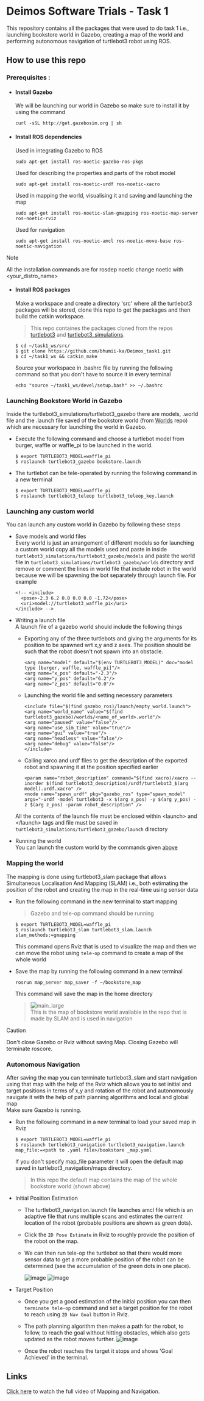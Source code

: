 # Deimos Software Trials - Task 1
This repository contains all the packages that were used to do task 1 i.e., launching bookstore world in Gazebo, creating a map of the world and performing autonomous navigation of turtlebot3 robot using ROS.
## How to use this repo
### Prerequisites :
- #### Install Gazebo
  We will be launching our world in Gazebo so make sure to install it by using the command 
  ```
  curl -sSL http://get.gazebosim.org | sh
  ```
- #### Install ROS dependencies
  Used in integrating Gazebo to ROS
  ```
  sudo apt-get install ros-noetic-gazebo-ros-pkgs
  ```
  Used for describing the properties and parts of the robot model
  ```
  sudo apt-get install ros-noetic-urdf ros-noetic-xacro
  ```
  Used in mapping the world, visualising it and saving and launching the map
  ```
  sudo apt-get install ros-noetic-slam-gmapping ros-noetic-map-server ros-noetic-rviz
  ```
  Used for navigation
  ```
  sudo apt-get install ros-noetic-amcl ros-noetic-move-base ros-noetic-navigation
  ```
> [!NOTE]
> All the installation commands are for rosdep noetic change noetic with <your_distro_name>
- #### Install ROS packages
  Make a workspace and create a directory 'src' where all the turtlebot3 packages will be stored, clone this repo to get the packages and then build the catkin workspace.
  > This repo containes the packages cloned from the repos [turtlebot3](https://github.com/ROBOTIS-GIT/turtlebot3.git) and [turtlebot3_simulations](https://github.com/ROBOTIS-GIT/turtlebot3_simulations.git).
  
  ```
  $ cd ~/task1_ws/src/
  $ git clone https://github.com/bhumii-ka/Deimos_task1.git
  $ cd ~/task1_ws && catkin_make
  ```
  Source your workspace in .bashrc file by running the following command so that you don't have to source it in every terminal
  ```
  echo "source ~/task1_ws/devel/setup.bash" >> ~/.bashrc
  ```
### Launching Bookstore World in Gazebo
Inside the turtlebot3_simulations/turtlebot3_gazebo there are models, .world file and the .launch file saved of the bookstore world (from [Worlds](https://github.com/mlherd/Dataset-of-Gazebo-Worlds-Models-and-Maps) repo) which are necessary for launching the world in Gazebo. <br>

- Execute the following command and choose a turtlebot model from burger, waffle or waffle_pi to be launched in the world.
  ```
  $ export TURTLEBOT3_MODEL=waffle_pi
  $ roslaunch turtlebot3_gazebo bookstore.launch
  ```

- The turtlebot can be tele-operated by running the following command in a new terminal
  ```
  $ export TURTLEBOT3_MODEL=waffle_pi
  $ roslaunch turtlebot3_teleop turtlebot3_teleop_key.launch
  ```
### Launching any custom world
  You can launch any custom world in Gazebo by following these steps
  - Save models and world files<br>
    Every world is just an arrangement of different models so for launching a custom world copy all the models used and paste in inside `turtlebot3_simulations/turtlebot3_gazebo/models` and paste the world file in `turtlebot3_simulations/turtlebot3_gazebo/worlds` directory and remove or comment the lines in world file that include robot in the world because we will be spawning the bot separately through launch file. For example
    ```
    <!-- <include>
      <pose>-2.3 6.2 0.0 0.0 0.0 -1.72</pose>
      <uri>model://turtlebot3_waffle_pi</uri>
    </include> -->
    ```
    
  - Writing a launch file<br>
    A launch file of a gazebo world should include the following things
      - Exporting any of the three turtlebots and giving the arguments for its position to be spawned wrt x,y and z axes. The position should be such that the robot doesn't not spawn into an obstacle.
        ```
        <arg name="model" default="$(env TURTLEBOT3_MODEL)" doc="model type [burger, waffle, waffle_pi]"/>
        <arg name="x_pos" default="-2.3"/>
        <arg name="y_pos" default="6.2"/>
        <arg name="z_pos" default="0.0"/>
        ```
      - Launching the world file and setting necessary parameters
        ```
        <include file="$(find gazebo_ros)/launch/empty_world.launch">
        <arg name="world_name" value="$(find turtlebot3_gazebo)/worlds/<name_of_world>.world"/>
        <arg name="paused" value="false"/>
        <arg name="use_sim_time" value="true"/>
        <arg name="gui" value="true"/>
        <arg name="headless" value="false"/>
        <arg name="debug" value="false"/>
        </include>
        ```
        
      - Calling xarco and urdf files to get the description of the exported robot and spawning it at the position specified earlier
        ```
        <param name="robot_description" command="$(find xacro)/xacro --inorder $(find turtlebot3_description)/urdf/turtlebot3_$(arg model).urdf.xacro" />
        <node name="spawn_urdf" pkg="gazebo_ros" type="spawn_model" args="-urdf -model turtlebot3 -x $(arg x_pos) -y $(arg y_pos) -z $(arg z_pos) -param robot_description" />
        ```
      All the contents of the launch file must be enclosed within \<launch> and <\/launch\> tags and file must be saved in ```turtlebot3_simulations/turtlebot3_gazebo/launch``` directory
  - Running the world  <br>
    You can launch the custom world by the commands given [above](https://github.com/bhumii-ka/Deimos_task1?tab=readme-ov-file#launching-bookstore-world-in-gazebo)
    

### Mapping the world
The mapping is done using turtlebot3_slam package that allows Simultaneous Localisation And Mapping (SLAM) i.e., both estimating the position of the robot and creating the map in the real-time using sensor data

- Run the following command in the new terminal to start mapping
  > Gazebo and tele-op command should be running
  
  ```
  $ export TURTLEBOT3_MODEL=waffle_pi
  $ roslaunch turtlebot3_slam turtlebot3_slam.launch slam_methods:=gmapping
  ```
  This command opens Rviz that is used to visualize the map and then we can move the robot using ```tele-op``` command to create a map of the whole world
  
- Save the map by running the following command in a new terminal
  
  ```
  rosrun map_server map_saver -f ~/bookstore_map
  ```
  This command will save the map in the home directory
  > ![main_large](https://github.com/bhumii-ka/Deimos_task1/assets/151030407/b59dd978-a916-472c-b608-9eb73352b7f2)<br>
  > This is the map of bookstore world available in the repo that is made by SLAM and is used in navigation

> [!Caution]
> Don't close Gazebo or Rviz without saving Map. Closing Gazebo will terminate roscore.


### Autonomous Navigation
After saving the map you can terminate turtlebot3_slam and start navigation using that map with the help of the Rviz which allows you to set initial and target positions in terms of x,y and rotation of the robot and autonomously navigate it with the help of path planning algorithms and local and global map
<br>Make sure Gazebo is running.
- Run the following command in a new terminal to load your saved map in Rviz
  ```
  $ export TURTLEBOT3_MODEL=waffle_pi
  $ roslaunch turtlebot3_navigation turtlebot3_navigation.launch map_file:=<path to .yaml file>/bookstore _map.yaml
  ```
  If you don't specify map_file parameter it will open the default map saved in turtlebot3_navigation/maps directory.
  > In this repo the default map contains the map of the whole bookstore world (shown above)
  
- Initial Position Estimation
  
  - The turtlebot3_navigation.launch file launches amcl file which is an adaptive file that runs multiple scans and estimates the current location of the robot (probable positions are shown as green dots).
  - Click the ```2D Pose Estimate``` in Rviz to roughly provide the position of the robot on the map.
  - We can then run tele-op the turtlebot so that there would more sensor data to get a more probable position of the robot can be determined (see the accumulation of the green dots in one place).
    
    ![image](https://github.com/bhumii-ka/Deimos_task1/assets/151030407/d141437a-d704-4c6e-a51d-b2a03eb60654) ![image](https://github.com/bhumii-ka/Deimos_task1/assets/151030407/5f23d693-ccb1-4177-bc62-8f5236424aa8)




- Target Position
  
  - Once you get a good estimation of the initial position you can then `terminate tele-op` command and set a target position for the robot to reach using ```2D Nav Goal``` button in Rviz.
  - The path planning algorithm then makes a path for the robot, to follow, to reach the goal without hitting obstacles, which also gets updated as the robot moves further.
    ![image](https://github.com/bhumii-ka/Deimos_task1/assets/151030407/5920dd67-1152-4d67-98f0-03028ec665d3)

  - Once the robot reaches the target it stops and shows 'Goal Achieved' in the terminal.
  
## Links 
[Click here](https://youtu.be/bKoAFWC1rpA) to watch the full video of Mapping and Navigation.
